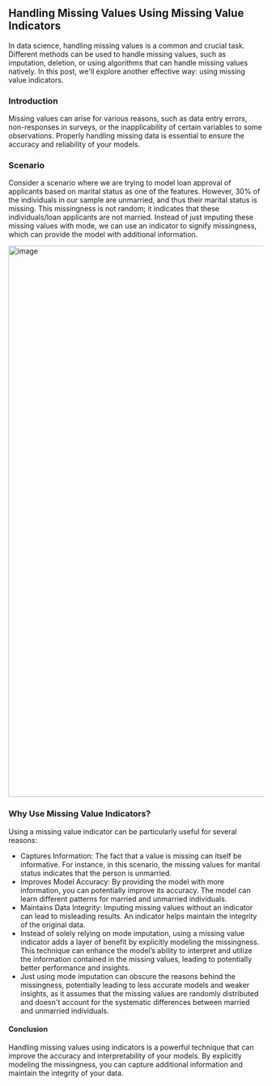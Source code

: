## Handling Missing Values Using Missing Value Indicators

In data science, handling missing values is a common and crucial task. Different methods can be used to handle missing values, such as imputation, deletion, or using algorithms that can handle missing values natively. In this post, we'll explore another effective way: using missing value indicators.

### Introduction
Missing values can arise for various reasons, such as data entry errors, non-responses in surveys, or the inapplicability of certain variables to some observations. Properly handling missing data is essential to ensure the accuracy and reliability of your models.

### Scenario
Consider a scenario where we are trying to model loan approval of applicants based on marital status as one of the features. However, 30% of the individuals in our sample are unmarried, and thus their marital status is missing. This missingness is not random; it indicates that these individuals/loan applicants are not married. Instead of just imputing these missing values with mode, we can use an indicator to signify missingness, which can provide the model with additional information.

<img width="1089" alt="image" src="https://github.com/MNCEDISIMNCWABE/handling-missing-values/assets/67195600/a9440b7a-19d9-4478-8d3e-1848bfa31fb9">


### Why Use Missing Value Indicators?
Using a missing value indicator can be particularly useful for several reasons:

- Captures Information: The fact that a value is missing can itself be informative. For instance, in this scenario, the missing values for marital status indicates that the person is unmarried.
- Improves Model Accuracy: By providing the model with more information, you can potentially improve its accuracy. The model can learn different patterns for married and unmarried individuals.
- Maintains Data Integrity: Imputing missing values without an indicator can lead to misleading results. An indicator helps maintain the integrity of the original data.
- Instead of solely relying on mode imputation, using a missing value indicator adds a layer of benefit by explicitly modeling the missingness. This technique can enhance the model’s ability to interpret and utilize the information contained in the missing values, leading to potentially better performance and insights.
- Just using mode imputation can obscure the reasons behind the missingness, potentially leading to less accurate models and weaker insights, as it assumes that the missing values are randomly distributed and doesn't account for the systematic differences between married and unmarried individuals.

#### Conclusion
Handling missing values using indicators is a powerful technique that can improve the accuracy and interpretability of your models. By explicitly modeling the missingness, you can capture additional information and maintain the integrity of your data.
